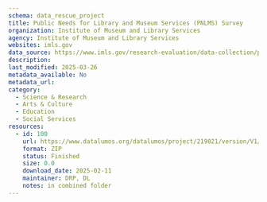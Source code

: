 ```yaml
---
schema: data_rescue_project 
title: Public Needs for Library and Museum Services (PNLMS) Survey
organization: Institute of Museum and Library Services
agency: Institute of Museum and Library Services
websites: imls.gov
data_source: https://www.imls.gov/research-evaluation/data-collection/public-needs-library-and-museum-services-survey
description: 
last_modified: 2025-03-26
metadata_available: No
metadata_url: 
category:
  - Science & Research 
  - Arts & Culture 
  - Education 
  - Social Services 
resources:
  - id: 100
    url: https://www.datalumos.org/datalumos/project/219021/version/V1/view
    format: ZIP
    status: Finished
    size: 0.0
    download_date: 2025-02-11
    maintainer: DRP, DL
    notes: in combined folder
---
```

